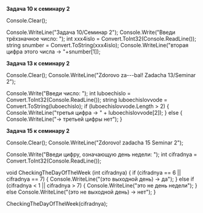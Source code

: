 **Задача 10 к семинару 2**

Console.Clear();

Console.WriteLine("Задача 10/Семинар 2");
Console.Write("Введи трёхзначное число: ");
int xxx4islo = Convert.ToInt32(Console.ReadLine());
string snumber = Convert.ToString(xxx4islo);
Console.WriteLine("вторая цифра этого числа -> "+snumber[1]);


**Задача 13 к семинару 2**

Console.Clear();
Console.WriteLine("Zdorovo za---bal! Zadacha 13/Seminar 2");

Console.Write("Введи число: ");
int luboechislo = Convert.ToInt32(Console.ReadLine());
string luboechislovvode = Convert.ToString(luboechislo);
if (luboechislovvode.Length > 2)
{
  Console.WriteLine("третья цифра -> " + luboechislovvode[2]);
}
else {
  Console.WriteLine("-> третьей цифры нет");
}


**Задача 15 к семинару 2**


Console.Clear();
Console.WriteLine("Zdorovo! zadacha 15 Seminar 2");

Console.Write("Введи цифру, означающую день недели: ");
int cifradnya = Convert.ToInt32(Console.ReadLine());

void CheckingTheDayOfTheWeek (int cifradnya) 
{
  if (cifradnya == 6 || cifradnya == 7) 
  {
  Console.WriteLine("(это выходной день) -> да");
  }
  else if (cifradnya < 1 || cifradnya > 7) 
  {
    Console.WriteLine("это не день недели");
  }
  else Console.WriteLine("(это не выходной день) -> нет");
}

CheckingTheDayOfTheWeek(cifradnya);

